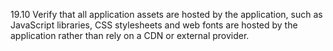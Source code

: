 19.10 Verify that all application assets are hosted by the application, such as JavaScript libraries, CSS stylesheets and web fonts are hosted by the application rather than rely on a CDN or external provider.